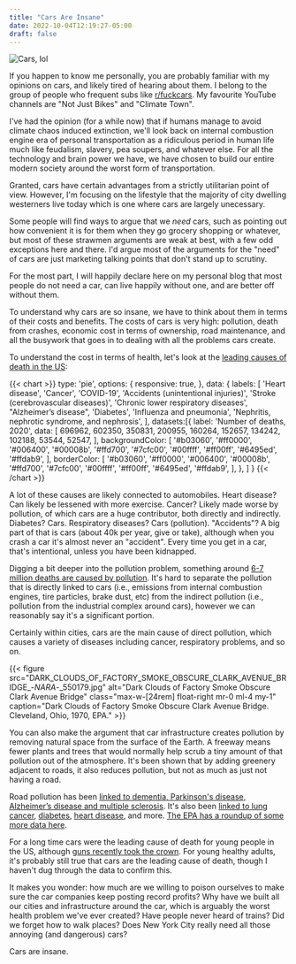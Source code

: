 ```yaml
---
title: "Cars Are Insane"
date: 2022-10-04T12:19:27-05:00
draft: false
---
```

![Cars, lol](cars.jpg "Photo by Denys Nevozhai")

If you happen to know me personally, you are probably familiar with my opinions
on cars, and likely tired of hearing about them. I belong to the group of people
who frequent subs like [r/fuckcars](https://www.reddit.com/r/fuckcars/). My
favourite YouTube channels are "Not Just Bikes" and "Climate Town".

I've had the opinion (for a while now) that if humans manage to avoid climate
chaos induced extinction, we'll look back on internal combustion engine era of
personal transportation as a ridiculous period in human life much like
feudalism, slavery, pea soupers, and whatever else. For all the technology and
brain power we have, we have chosen to build our entire modern society around
the worst form of transportation.

Granted, cars have certain advantages from a strictly utilitarian point of view.
However, I'm focusing on the lifestyle that the majority of city dwelling
westerners live today which is one where cars are largely unecessary.

Some people will find ways to argue that we _need_ cars, such as pointing out
how convenient it is for them when they go grocery shopping or whatever, but
most of these strawmen arguments are weak at best, with a few odd exceptions
here and there. I'd argue most of the arguments for the "need" of cars are just
marketing talking points that don't stand up to scrutiny.

For the most part, I will happily declare here on my personal blog that most
people do not need a car, can live happily without one, and are better off
without them.

To understand why cars are so insane, we have to think about them in terms of
their costs and benefits. The costs of cars is very high: pollution, death from
crashes, economic cost in terms of ownership, road maintenance, and all the
busywork that goes in to dealing with all the problems cars create.

To understand the cost in terms of health, let's look at the [leading causes of
death in the US](https://www.cdc.gov/nchs/fastats/leading-causes-of-death.htm):

{{< chart >}}
type: 'pie',
options: {
    responsive: true,
},
data: {
  labels: [
    'Heart disease',
    'Cancer',
    'COVID-19',
    'Accidents (unintentional injuries)',
    'Stroke (cerebrovascular diseases)',
    'Chronic lower respiratory diseases',
    "Alzheimer’s disease",
    'Diabetes',
    'Influenza and pneumonia',
    'Nephritis, nephrotic syndrome, and nephrosis',
  ],
  datasets:[{
    label: 'Number of deaths, 2020',
    data: [
        696962,
        602350,
        350831,
        200955,
        160264,
        152657,
        134242,
        102188,
        53544,
        52547,
     ],
    backgroundColor: [
        '#b03060',
        '#ff0000',
        '#006400',
        '#00008b',
        '#ffd700',
        '#7cfc00',
        '#00ffff',
        '#ff00ff',
        '#6495ed',
        '#ffdab9',
    ],
    borderColor: [
        '#b03060',
        '#ff0000',
        '#006400',
        '#00008b',
        '#ffd700',
        '#7cfc00',
        '#00ffff',
        '#ff00ff',
        '#6495ed',
        '#ffdab9',
    ],
    },
  ]
}
{{< /chart >}}

A lot of these causes are likely connected to automobiles. Heart disease? Can
likely be lessened with more exercise. Cancer? Likely made worse by pollution,
of which cars are a huge contributor, both directly and indirectly. Diabetes?
Cars. Respiratory diseases? Cars (pollution). "Accidents"? A big part of that is
cars (about 40k per year, give or take), although when you crash a car it's
almost never an "accident". Every time you get in a car, that's intentional,
unless you have been kidnapped.

Digging a bit deeper into the pollution problem, something around [6-7 million
deaths are caused by
pollution](https://www.thelancet.com/journals/lanplh/article/PIIS2542-5196(22)00090-0/fulltext).
It's hard to separate the pollution that is directly linked to cars (i.e.,
emissions from internal combustion engines, tire particles, brake dust, etc)
from the indirect pollution (i.e., pollution from the industrial complex around
cars), however we can reasonably say it's a significant portion.

Certainly within cities, cars are the main cause of direct pollution, which
causes a variety of diseases including cancer, respiratory problems, and so on.

{{< figure
    src="DARK_CLOUDS_OF_FACTORY_SMOKE_OBSCURE_CLARK_AVENUE_BRIDGE_-_NARA_-_550179.jpg"
    alt="Dark Clouds of Factory Smoke Obscure Clark Avenue Bridge"
    class="max-w-[24rem] float-right mr-0 ml-4 my-1"
    caption="Dark Clouds of Factory Smoke Obscure Clark Avenue Bridge. Cleveland, Ohio, 1970, EPA."
    >}}

You can also make the argument that car infrastructure creates pollution by
removing natural space from the surface of the Earth. A freeway means fewer
plants and trees that would normally help scrub a tiny amount of that pollution
out of the atmosphere. It's been shown that by adding greenery adjacent to
roads, it also reduces pollution, but not as much as just not having a road.

Road pollution has been [linked to dementia, Parkinson's disease, Alzheimer’s disease
and multiple
sclerosis](https://ehjournal.biomedcentral.com/articles/10.1186/s12940-020-0565-4).
It's also been [linked to lung
cancer](https://www.ncbi.nlm.nih.gov/pmc/articles/PMC4448375/),
[diabetes](https://www.thelancet.com/journals/lanpla/article/PIIS2542-5196(18)30140-2/fulltext),
[heart disease](https://www.ncbi.nlm.nih.gov/pmc/articles/PMC2844969/), and
more. [The EPA has a roundup of some more data
here](https://www.epa.gov/mobile-source-pollution/research-health-effects-exposure-risk-mobile-source-pollution).

For a long time cars were the leading cause of death for young people in the US,
although [guns recently took the
crown](https://www.cdc.gov/injury/wisqars/animated-leading-causes.html). For
young healthy adults, it's probably still true that cars are the leading cause
of death, though I haven't dug through the data to confirm this.

It makes you wonder: how much are we willing to poison ourselves to make sure
the car companies keep posting record profits? Why have we built all our cities
and infrastructure around the car, which is arguably the worst health problem
we've ever created? Have people never heard of trains? Did we forget how to walk
places? Does New York City really need all those annoying (and dangerous) cars?

Cars are insane.

